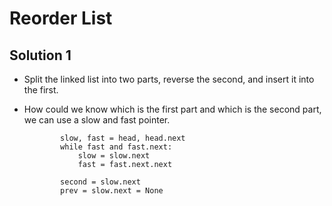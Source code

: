 # Reorder List

## Solution 1

- Split the linked list into two parts, reverse the second, and insert it into the first. 

- How could we know which is the first part and which is the second part, we can use a slow and fast pointer.

  ```python3
          slow, fast = head, head.next
          while fast and fast.next:
              slow = slow.next
              fast = fast.next.next
  
          second = slow.next
          prev = slow.next = None
  ```

  

